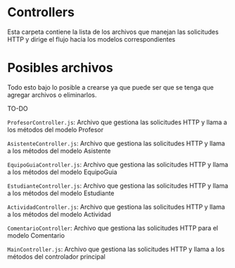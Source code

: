 # Controllers
Esta carpeta contiene la lista de los archivos que manejan las solicitudes HTTP y dirige el flujo hacia los modelos correspondientes
# Posibles archivos
Todo esto bajo lo posible a crearse ya que puede ser que se tenga que agregar archivos o eliminarlos.

TO-DO

`ProfesorController.js`: Archivo que gestiona las solicitudes HTTP y llama a los métodos del modelo Profesor 

`AsistenteController.js`: Archivo que gestiona las solicitudes HTTP y llama a los métodos del modelo Asistente 

`EquipoGuiaController.js`: Archivo que gestiona las solicitudes HTTP y llama a los métodos del modelo EquipoGuia 

`EstudianteController.js`: Archivo que gestiona las solicitudes HTTP y llama a los métodos del modelo Estudiante 

`ActividadController.js`: Archivo que gestiona las solicitudes HTTP y llama a los métodos del modelo Actividad 

`ComentarioController`: Archivo que gestiona las solicitudes HTTP para el modelo Comentario

`MainController.js`: Archivo que gestiona las solicitudes HTTP y llama a los métodos del controlador principal